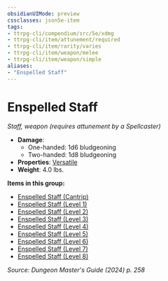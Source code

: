 ```yaml
---
obsidianUIMode: preview
cssclasses: json5e-item
tags:
- ttrpg-cli/compendium/src/5e/xdmg
- ttrpg-cli/item/attunement/required
- ttrpg-cli/item/rarity/varies
- ttrpg-cli/item/weapon/melee
- ttrpg-cli/item/weapon/simple
aliases: 
- "Enspelled Staff"
---
```

# Enspelled Staff
*Staff, weapon (requires attunement by a Spellcaster)*  


- **Damage**:
  - One-handed: 1d6 bludgeoning
  - Two-handed: 1d8 bludgeoning
- **Properties**: [Versatile](3-Mechanics/CLI/rules/item-properties.md#Versatile)
- **Weight**: 4.0 lbs.

**Items in this group:**

- [Enspelled Staff (Cantrip)](3-Mechanics/CLI/items/enspelled-staff-cantrip-xdmg.md)
- [Enspelled Staff (Level 1)](3-Mechanics/CLI/items/enspelled-staff-level-1-xdmg.md)
- [Enspelled Staff (Level 2)](3-Mechanics/CLI/items/enspelled-staff-level-2-xdmg.md)
- [Enspelled Staff (Level 3)](3-Mechanics/CLI/items/enspelled-staff-level-3-xdmg.md)
- [Enspelled Staff (Level 4)](3-Mechanics/CLI/items/enspelled-staff-level-4-xdmg.md)
- [Enspelled Staff (Level 5)](3-Mechanics/CLI/items/enspelled-staff-level-5-xdmg.md)
- [Enspelled Staff (Level 6)](3-Mechanics/CLI/items/enspelled-staff-level-6-xdmg.md)
- [Enspelled Staff (Level 7)](3-Mechanics/CLI/items/enspelled-staff-level-7-xdmg.md)
- [Enspelled Staff (Level 8)](3-Mechanics/CLI/items/enspelled-staff-level-8-xdmg.md)

*Source: Dungeon Master's Guide (2024) p. 258*